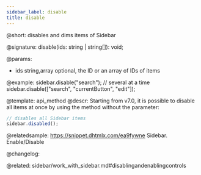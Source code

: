```yaml
---
sidebar_label: disable
title: disable
---          
```


@short: disables and dims items of Sidebar

@signature: disable(ids: string | string[]): void;

@params:
- ids 		string,array	 	optional, the ID or an array of IDs of items

@example:
sidebar.disable("search");
// several at a time
sidebar.disable(["search", "currentButton", "edit"]);


@template: api_method
@descr:
Starting from v7.0, it is possible to disable all items at once by using the method without the parameter:

~~~js
// disables all Sidebar items
sidebar.disabled();
~~~



@relatedsample:
https://snippet.dhtmlx.com/ea9fywne	Sidebar. Enable/Disable

@changelog:

@related: sidebar/work_with_sidebar.md#disablingandenablingcontrols
